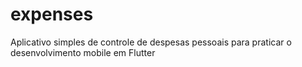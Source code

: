 # expenses
Aplicativo simples de controle de despesas pessoais para praticar o desenvolvimento mobile em Flutter